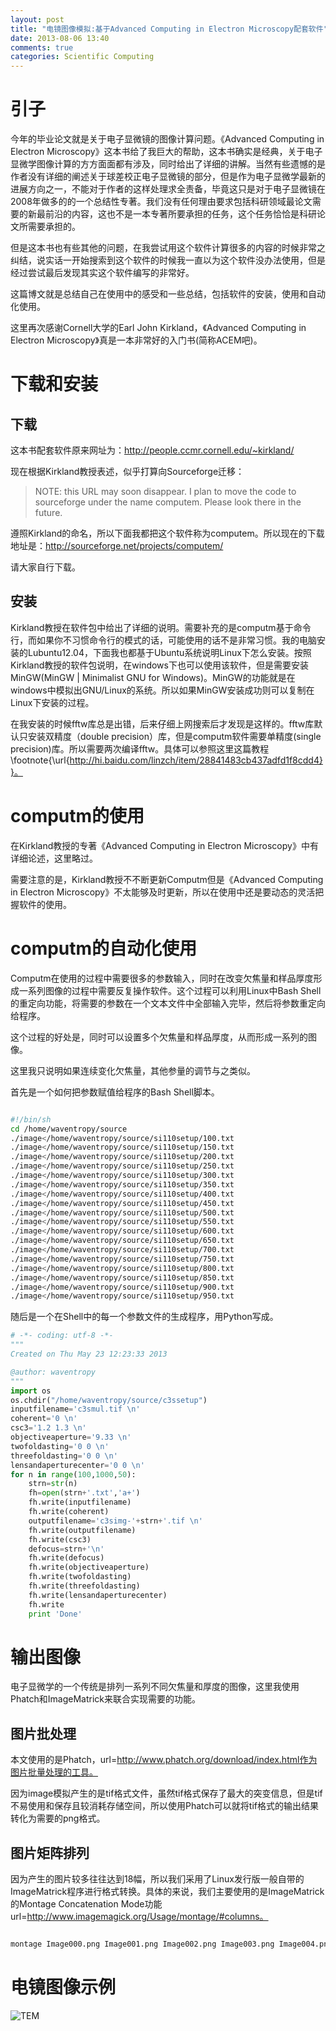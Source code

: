 ```yaml
---
layout: post
title: "电镜图像模拟:基于Advanced Computing in Electron Microscopy配套软件"
date: 2013-08-06 13:40
comments: true
categories: Scientific Computing
---
```


# 引子

今年的毕业论文就是关于电子显微镜的图像计算问题。《Advanced Computing in Electron Microscopy》这本书给了我巨大的帮助，这本书确实是经典，关于电子显微学图像计算的方方面面都有涉及，同时给出了详细的讲解。当然有些遗憾的是作者没有详细的阐述关于球差校正电子显微镜的部分，但是作为电子显微学最新的进展方向之一，不能对于作者的这样处理求全责备，毕竟这只是对于电子显微镜在2008年做多的的一个总结性专著。我们没有任何理由要求包括科研领域最论文需要的新最前沿的内容，这也不是一本专著所要承担的任务，这个任务恰恰是科研论文所需要承担的。

但是这本书也有些其他的问题，在我尝试用这个软件计算很多的内容的时候非常之纠结，说实话一开始搜索到这个软件的时候我一直以为这个软件没办法使用，但是经过尝试最后发现其实这个软件编写的非常好。

这篇博文就是总结自己在使用中的感受和一些总结，包括软件的安装，使用和自动化使用。

这里再次感谢Cornell大学的Earl John Kirkland，《Advanced Computing in Electron Microscopy》真是一本非常好的入门书(简称ACEM吧)。


<!--more-->

# 下载和安装

## 下载

这本书配套软件原来网址为：http://people.ccmr.cornell.edu/~kirkland/

现在根据Kirkland教授表述，似乎打算向Sourceforge迁移：

>  NOTE: this URL may soon disappear. I plan to move the code to sourceforge under the name computem.  Please look there in the future.

遵照Kirkland的命名，所以下面我都把这个软件称为computem。所以现在的下载地址是：http://sourceforge.net/projects/computem/

请大家自行下载。


## 安装

Kirkland教授在软件包中给出了详细的说明。需要补充的是computm基于命令行，而如果你不习惯命令行的模式的话，可能使用的话不是非常习惯。我的电脑安装的Lubuntu12.04，下面我也都基于Ubuntu系统说明Linux下怎么安装。按照Kirkland教授的软件包说明，在windows下也可以使用该软件，但是需要安装MinGW(MinGW | Minimalist GNU for Windows)。MinGW的功能就是在windows中模拟出GNU/Linux的系统。所以如果MinGW安装成功则可以复制在Linux下安装的过程。

在我安装的时候fftw库总是出错，后来仔细上网搜索后才发现是这样的。fftw库默认只安装双精度（double precision）库，但是computm软件需要单精度(single precision)库。所以需要两次编译fftw。具体可以参照这里这篇教程\footnote{\url{http://hi.baidu.com/linzch/item/28841483cb437adfd1f8cdd4}}。

# computm的使用

在Kirkland教授的专著《Advanced Computing in Electron Microscopy》中有详细论述，这里略过。

需要注意的是，Kirkland教授不不断更新Computm但是《Advanced Computing in Electron Microscopy》不太能够及时更新，所以在使用中还是要动态的灵活把握软件的使用。


# computm的自动化使用

Computm在使用的过程中需要很多的参数输入，同时在改变欠焦量和样品厚度形成一系列图像的过程中需要反复操作软件。这个过程可以利用Linux中Bash Shell的重定向功能，将需要的参数在一个文本文件中全部输入完毕，然后将参数重定向给程序。

这个过程的好处是，同时可以设置多个欠焦量和样品厚度，从而形成一系列的图像。

这里我只说明如果连续变化欠焦量，其他参量的调节与之类似。

首先是一个如何把参数赋值给程序的Bash Shell脚本。

```sh

#!/bin/sh
cd /home/waventropy/source
./image</home/waventropy/source/si110setup/100.txt
./image</home/waventropy/source/si110setup/150.txt
./image</home/waventropy/source/si110setup/200.txt
./image</home/waventropy/source/si110setup/250.txt
./image</home/waventropy/source/si110setup/300.txt
./image</home/waventropy/source/si110setup/350.txt
./image</home/waventropy/source/si110setup/400.txt
./image</home/waventropy/source/si110setup/450.txt
./image</home/waventropy/source/si110setup/500.txt
./image</home/waventropy/source/si110setup/550.txt
./image</home/waventropy/source/si110setup/600.txt
./image</home/waventropy/source/si110setup/650.txt
./image</home/waventropy/source/si110setup/700.txt
./image</home/waventropy/source/si110setup/750.txt
./image</home/waventropy/source/si110setup/800.txt
./image</home/waventropy/source/si110setup/850.txt
./image</home/waventropy/source/si110setup/900.txt
./image</home/waventropy/source/si110setup/950.txt

```


随后是一个在Shell中的每一个参数文件的生成程序，用Python写成。


```python
# -*- coding: utf-8 -*-
"""
Created on Thu May 23 12:23:33 2013

@author: waventropy
"""
import os
os.chdir("/home/waventropy/source/c3ssetup")
inputfilename='c3smul.tif \n'
coherent='0 \n'
csc3='1.2 1.3 \n'
objectiveaperture='9.33 \n'
twofoldasting='0 0 \n'
threefoldasting='0 0 \n'
lensandaperturecenter='0 0 \n'
for n in range(100,1000,50):
    strn=str(n)
    fh=open(strn+'.txt','a+')
    fh.write(inputfilename)
    fh.write(coherent)
    outputfilename='c3simg-'+strn+'.tif \n'
    fh.write(outputfilename)
    fh.write(csc3)
    defocus=strn+'\n'
    fh.write(defocus)
    fh.write(objectiveaperture)
    fh.write(twofoldasting)
    fh.write(threefoldasting)
    fh.write(lensandaperturecenter)
    fh.write
    print 'Done'
```

# 输出图像

电子显微学的一个传统是排列一系列不同欠焦量和厚度的图像，这里我使用Phatch和ImageMatrick来联合实现需要的功能。

## 图片批处理

本文使用的是Phatch，url=http://www.phatch.org/download/index.html作为图片批量处理的工具。

因为image模拟产生的是tif格式文件，虽然tif格式保存了最大的突变信息，但是tif不易使用和保存且较消耗存储空间，所以使用Phatch可以就将tif格式的输出结果转化为需要的png格式。

## 图片矩阵排列 

因为产生的图片较多往往达到18幅，所以我们采用了Linux发行版一般自带的ImageMatrick程序进行格式转换。具体的来说，我们主要使用的是ImageMatrick的Montage Concatenation Mode功能url=http://www.imagemagick.org/Usage/montage/#columns。


```sh

montage Image000.png Image001.png Image002.png Image003.png Image004.png Image005.png Image006.png Image007.png Image008.png Image009.png Image010.png Image011.png Image012.png Image013.png Image014.png Image015.png Image016.png Image017.png -mode Concatenate -tile 6x3 new.jpg
```

# 电镜图像示例

![TEM](/images/TEM/TEM.png)

